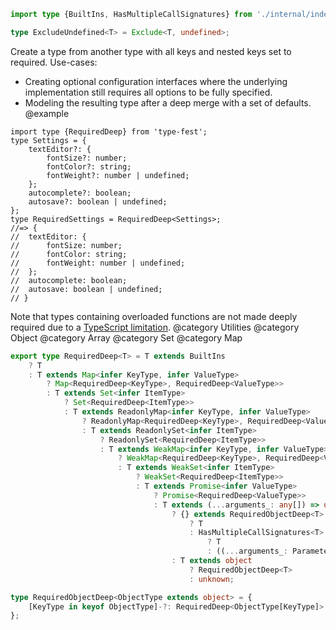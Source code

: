 ``` typescript
import type {BuiltIns, HasMultipleCallSignatures} from './internal/index.d.ts';
```

``` typescript
type ExcludeUndefined<T> = Exclude<T, undefined>;
```

Create a type from another type with all keys and nested keys set to required.
Use-cases:

- Creating optional configuration interfaces where the underlying implementation still requires all options to be fully specified.
- Modeling the resulting type after a deep merge with a set of defaults.
  @example

<!-- -->

    import type {RequiredDeep} from 'type-fest';
    type Settings = {
        textEditor?: {
            fontSize?: number;
            fontColor?: string;
            fontWeight?: number | undefined;
        };
        autocomplete?: boolean;
        autosave?: boolean | undefined;
    };
    type RequiredSettings = RequiredDeep<Settings>;
    //=> {
    //  textEditor: {
    //      fontSize: number;
    //      fontColor: string;
    //      fontWeight: number | undefined;
    //  };
    //  autocomplete: boolean;
    //  autosave: boolean | undefined;
    // }

Note that types containing overloaded functions are not made deeply required due to a [TypeScript limitation](https://github.com/microsoft/TypeScript/issues/29732).
@category Utilities
@category Object
@category Array
@category Set
@category Map

``` typescript
export type RequiredDeep<T> = T extends BuiltIns
    ? T
    : T extends Map<infer KeyType, infer ValueType>
        ? Map<RequiredDeep<KeyType>, RequiredDeep<ValueType>>
        : T extends Set<infer ItemType>
            ? Set<RequiredDeep<ItemType>>
            : T extends ReadonlyMap<infer KeyType, infer ValueType>
                ? ReadonlyMap<RequiredDeep<KeyType>, RequiredDeep<ValueType>>
                : T extends ReadonlySet<infer ItemType>
                    ? ReadonlySet<RequiredDeep<ItemType>>
                    : T extends WeakMap<infer KeyType, infer ValueType>
                        ? WeakMap<RequiredDeep<KeyType>, RequiredDeep<ValueType>>
                        : T extends WeakSet<infer ItemType>
                            ? WeakSet<RequiredDeep<ItemType>>
                            : T extends Promise<infer ValueType>
                                ? Promise<RequiredDeep<ValueType>>
                                : T extends (...arguments_: any[]) => unknown
                                    ? {} extends RequiredObjectDeep<T>
                                        ? T
                                        : HasMultipleCallSignatures<T> extends true
                                            ? T
                                            : ((...arguments_: Parameters<T>) => ReturnType<T>) & RequiredObjectDeep<T>
                                    : T extends object
                                        ? RequiredObjectDeep<T>
                                        : unknown;
```

``` typescript
type RequiredObjectDeep<ObjectType extends object> = {
    [KeyType in keyof ObjectType]-?: RequiredDeep<ObjectType[KeyType]>
};
```